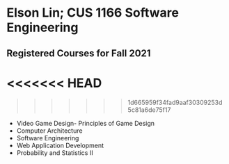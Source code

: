 # Elson Lin; CUS 1166 Software Engineering

## Registered Courses for Fall 2021
<<<<<<< HEAD
=======

>>>>>>> 1d665959f34fad9aaf30309253d5c81a6de75f17
* Video Game Design- Principles of Game Design
* Computer Architecture
* Software Engineering
* Web Application Development
* Probability and Statistics II
